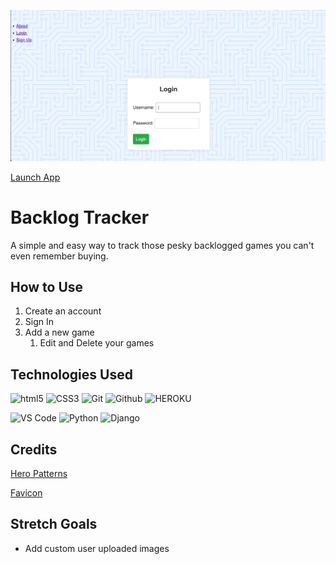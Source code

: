 ![Backlog Tracker](./main_app/static/images/screenshot.png)

[Launch App](https://game-backlog-tracker-90ad5c8497e5.herokuapp.com)

# Backlog Tracker
A simple and easy way to track those pesky backlogged games you can't even remember buying.

## How to Use
1. Create an account
2. Sign In
3. Add a new game
    1. Edit and Delete your games

## Technologies Used
![html5](https://img.shields.io/badge/HTML5-E34F26?style=for-the-badge&logo=html5&logoColor=white)
![CSS3](https://img.shields.io/badge/CSS3-1572B6?style=for-the-badge&logo=css3&logoColor=white)
![Git](https://img.shields.io/badge/GIT-E44C30?style=for-the-badge&logo=git&logoColor=white)
![Github](https://img.shields.io/badge/GitHub-100000?style=for-the-badge&logo=github&logoColor=white)
![HEROKU](https://img.shields.io/badge/Heroku-430098?style=for-the-badge&logo=heroku&logoColor=white)

![VS Code](https://img.icons8.com/?size=100&id=9OGIyU8hrxW5&format=png&color=000000)
![Python](https://icons8.com/icon/13441/python)
![Django](https://img.icons8.com/?size=100&id=IuuVVwsdTi2v&format=png&color=000000)

## Credits
[Hero Patterns](https://heropatterns.com)

[Favicon](https://icons8.com/icons/set/favicon-game)

## Stretch Goals
* Add custom user uploaded images